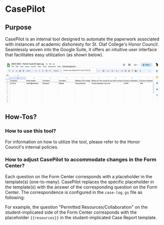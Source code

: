 # CasePilot

## Purpose
CasePilot is an internal tool designed to automate the paperwork associated with instances of academic dishonesty for St. Olaf College's Honor Council. Seamlessly woven into the Google Suite, it offers an intuitive user interface that facilitates easy utilization (as shown below).

<p align="center">
  <img src="https://raw.githubusercontent.com/radall1/CasePilot/main/info/pic1.png" />
</p>

## How-Tos? 
### How to use this tool?
For information on how to utilize the tool, please refer to the Honor Council's internal policies. 

### How to adjust CasePilot to accommodate changes in the Form Center?
Each question on the Form Center corresponds with a placeholder in the template(s) (one-to-many). CasePilot replaces the specific placeholder in the template(s) with the answer of the corresponding question on the Form Center. The correspondence is configured in the `case-log.gs` file as following:

 For example, the question "Permitted Resources/Collaboration" on the student-implicated side of the Form Center corresponds with the placeholder `{{resources}}` in the student-implicated Case Report template.


